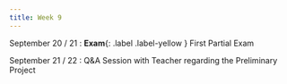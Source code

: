 ```yaml
---
title: Week 9
---
```


September 20 / 21
: **Exam**{: .label .label-yellow } First Partial Exam

September 21 / 22
: Q&A Session with Teacher regarding the Preliminary Project
